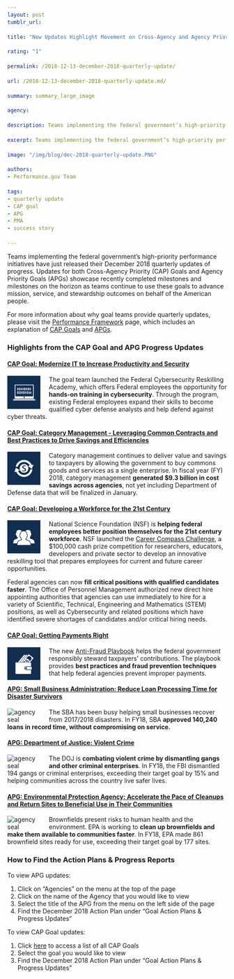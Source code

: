 ```yaml
---
layout: post
tumblr_url:

title: "New Updates Highlight Movement on Cross-Agency and Agency Priority Goals"

rating: "1"

permalink: /2018-12-13-december-2018-quarterly-update/

url: /2018-12-13-december-2018-quarterly-update.md/

summary: summary_large_image

agency:

description: Teams implementing the federal government’s high-priority performance initiatives released their December 2018 quarterly updates of progress.

excerpt: Teams implementing the federal government’s high-priority performance initiatives released their December 2018 quarterly updates of progress.

image: "/img/blog/dec-2018-quarterly-update.PNG"

authors:
- Performance.gov Team

tags:
- quarterly update
- CAP goal
- APG
- PMA
- success story

---
```

Teams implementing the federal government’s high-priority performance initiatives have just released their December 2018 quarterly updates of progress. Updates for both Cross-Agency Priority (CAP) Goals and Agency Priority Goals (APGs) showcase recently completed milestones and milestones on the horizon as teams continue to use these goals to advance mission, service, and stewardship outcomes on behalf of the American people.

For more information about why goal teams provide quarterly updates, please visit the [Performance Framework](../about/framework_about.html) page, which includes an explanation of [CAP Goals](../about/CAP_about.html) and [APGs](../about/APG_about.html).

### Highlights from the CAP Goal and APG Progress Updates

#### [CAP Goal: Modernize IT to Increase Productivity and Security](../CAP/CAP_goal_1.html)

<img src="../img/CAP_icons/Icon_Modernize_IT_twitter.png" style="width:15%;float:left;margin-right:20px;" alt="CAP goal icon">The goal team launched the Federal Cybersecurity Reskilling Academy, which offers Federal employees the opportunity for <strong>hands-on training in cybersecurity</strong>. Through the program, existing Federal employees expand their skills to become qualified cyber defense analysts and help defend against cyber threats.

#### [CAP Goal: Category Management - Leveraging Common Contracts and Best Practices to Drive Savings and Efficiencies](../CAP/CAP_goal_7.html)

<img src="../img/CAP_icons/Icon_Category_Management_twitter.png" style="width:15%;float:left;margin-right:20px;" alt="CAP goal icon">Category management continues to deliver value and savings to taxpayers by allowing the government to buy commons goods and services as a single enterprise. In fiscal year (FY) 2018, category management <strong>generated $9.3 billion in cost savings across agencies</strong>, not yet including Department of Defense data that will be finalized in January.

#### [CAP Goal: Developing a Workforce for the 21st Century](../CAP/CAP_goal_3.html)

<img src="../img/CAP_icons/Icon_Workforce_twitter.png" style="width:15%;float:left;margin-right:20px;" alt="CAP goal icon">National Science Foundation (NSF) is <strong>helping federal employees better position themselves for the 21st century workforce</strong>. NSF launched the [Career Compass Challenge](https://challenge.gov/a/buzz/challenge/86/ideas/top), a $100,000 cash prize competition for researchers, educators, developers and private sector to develop an innovative reskilling tool that prepares employees for current and future career opportunities.

Federal agencies can now <strong>fill critical positions with qualified candidates faster</strong>. The Office of Personnel Management authorized new direct hire appointing authorities that agencies can use immediately to hire for a variety of Scientific, Technical, Engineering and Mathematics (STEM) positions, as well as Cybersecurity and related positions which have identified severe shortages of candidates and/or critical hiring needs.

#### [CAP Goal: Getting Payments Right](../CAP/CAP_goal_9.html)

<img src="../img/CAP_icons/Icon_Getting_Payments_twitter.png" style="width:15%;float:left;margin-right:20px;" alt="CAP goal icon">The new [Anti-Fraud Playbook](https://cfo.gov/fraudprevention/) helps the federal government responsibly steward taxpayers’ contributions. The playbook provides <strong>best practices and fraud prevention techniques</strong> that help federal agencies prevent improper payments.

#### [APG: Small Business Administration: Reduce Loan Processing Time for Disaster Survivors](../SBA/APG_sba_4.html)

<img src="../img/agency/Small_Business_Administration_Seal.png" style="width:15%;float:left;margin-right:20px;" alt="agency seal">The SBA has been busy helping small businesses recover from 2017/2018 disasters. In FY18, SBA <strong>approved 140,240 loans in record time, without compromising on service.</strong>

#### [APG: Department of Justice: Violent Crime](../justice/APG_justice_2.html)

<img src="../img/agency/Justice_Department_Seal.png" style="width:15%;float:left;margin-right:20px;" alt="agency seal">The DOJ is <strong>combating violent crime by dismantling gangs and other criminal enterprises</strong>. In FY18, the FBI dismantled 194 gangs or criminal enterprises, exceeding their target goal by 15% and helping communities across the country live safer lives.

#### [APG: Environmental Protection Agency: Accelerate the Pace of Cleanups and Return Sites to Beneficial Use in Their Communities](../EPA/APG_epa_2.html)

<img src="../img/agency/Environmental_Protection_Agency_Seal.png" style="width:15%;float:left;margin-right:20px;" alt="agency seal">Brownfields present risks to human health and the environment. EPA is working to <strong>clean up brownfields and make them available to communities faster</strong>. In FY18, EPA made 861 brownfield sites ready for use, exceeding their target goal by 177 sites.

### How to Find the Action Plans & Progress Reports

To view APG updates:
1. Click on “Agencies” on the menu at the top of the page
2. Click on the name of the Agency that you would like to view
3. Select the title of the APG from the menu on the left side of the page
4. Find the December 2018 Action Plan under “Goal Action Plans & Progress Updates”

To view CAP Goal updates:
1. Click <a href="../CAP/CAP_goals.html">here</a> to access a list of all CAP Goals
2. Select the goal you would like to view
3. Find the December 2018 Action Plan under “Goal Action Plans & Progress Updates”
